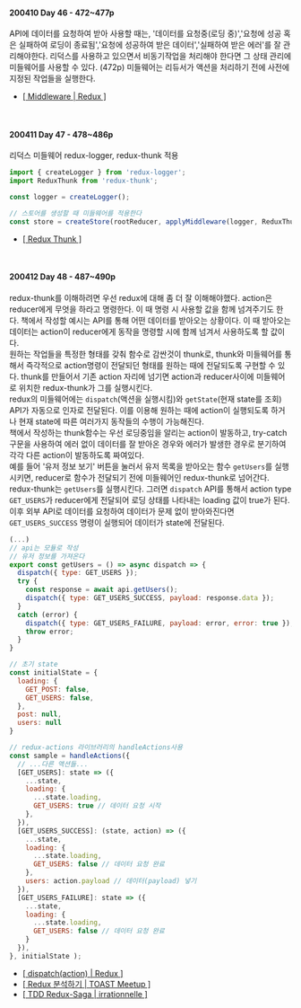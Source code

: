 #### 200410 Day 46 - 472~477p
API에 데이터를 요청하여 받아 사용할 때는, '데이터를 요청중(로딩 중)','요청에 성공 혹은 실패하여 로딩이 종료됨','요청에 성공하여 받은 데이터','실패하여 받은 에러'를 잘 관리해야한다. 리덕스를 사용하고 있으면서 비동기작업을 처리해야 한다면 그 상태 관리에 미들웨어를 사용할 수 있다. (472p)
미들웨어는 리듀서가 액션을 처리하기 전에 사전에 지정된 작업들을 실행한다.
- [[ Middleware | Redux ]](https://redux.js.org/advanced/middleware#seven-examples)

<br>

#### 200411 Day 47 - 478~486p
리덕스 미들웨어 redux-logger, redux-thunk 적용
```js
import { createLogger } from 'redux-logger';
import ReduxThunk from 'redux-thunk';

const logger = createLogger();

// 스토어를 생성할 때 미들웨어를 적용한다
const store = createStore(rootReducer, applyMiddleware(logger, ReduxThunk));
```
- [[ Redux Thunk ]](https://github.com/reduxjs/redux-thunk)

<br>

#### 200412 Day 48 - 487~490p
redux-thunk를 이해하려면 우선 redux에 대해 좀 더 잘 이해해야했다. action은 reducer에게 무엇을 하라고 명령한다. 이 때 명령 시 사용할 값을 함께 넘겨주기도 한다. 책에서 작성할 예시는 API를 통해 어떤 데이터를 받아오는 상황이다. 이 때 받아오는 데이터는 action이 reducer에게 동작을 명령할 시에 함께 넘겨서 사용하도록 할 값이다. <br>
원하는 작업들을 특정한 형태를 갖춰 함수로 감싼것이 thunk로, thunk와 미들웨어를 통해서 즉각적으로 action명령이 전달되던 형태를 원하는 때에 전달되도록 구현할 수 있다. thunk를 만들어서 기존 action 자리에 넘기면 action과 reducer사이에 미들웨어로 위치한 redux-thunk가 그를 실행시킨다. <br> 
redux의 미들웨어에는 `dispatch`(액션을 실행시킴)와 `getState`(현재 state를 조회) API가 자동으로 인자로 전달된다. 이를 이용해 원하는 때에 action이 실행되도록 하거나 현재 state에 따른 여러가지 동작들의 수행이 가능해진다. <br>
책에서 작성하는 thunk함수는 우선 로딩중임을 알리는 action이 발동하고, try-catch 구문을 사용하여 에러 없이 데이터를 잘 받아온 경우와 에러가 발생한 경우로 분기하여 각각 다른 action이 발동하도록 짜여있다.<br>
예를 들어 '유저 정보 보기' 버튼을 눌러서 유저 목록을 받아오는 함수 `getUsers`를 실행시키면, reducer로 함수가 전달되기 전에 미들웨어인 redux-thunk로 넘어간다. redux-thunk는 `getUsers`를 실행시킨다. 그러면 `dispatch` API를 통해서 action type `GET_USERS`가 reducer에게 전달되어 로딩 상태를 나타내는 loading 값이 true가 된다. 이후 외부 API로 데이터를 요청하여 데이터가 문제 없이 받아와진다면 `GET_USERS_SUCCESS` 명령이 실행되어 데이터가 state에 전달된다. <br>
```jsx
(...)
// api는 모듈로 작성
// 유저 정보를 가져온다
export const getUsers = () => async dispatch => {
  dispatch({ type: GET_USERS });
  try {
    const response = await api.getUsers();
    dispatch({ type: GET_USERS_SUCCESS, payload: response.data });
  }
  catch (error) {
    dispatch({ type: GET_USERS_FAILURE, payload: error, error: true });
    throw error;
  }
}

// 초기 state
const initialState = {
  loading: {
    GET_POST: false,
    GET_USERS: false,
  },
  post: null,
  users: null
}

// redux-actions 라이브러리의 handleActions사용
const sample = handleActions({
  // ...다른 액션들...
  [GET_USERS]: state => ({
    ...state,
    loading: {
      ...state.loading,
      GET_USERS: true // 데이터 요청 시작
    },
  }),
  [GET_USERS_SUCCESS]: (state, action) => ({
    ...state,
    loading: {
      ...state.loading,
      GET_USERS: false // 데이터 요청 완료
    },
    users: action.payload // 데이터(payload) 넣기
  }),
  [GET_USERS_FAILURE]: state => ({
    ...state,
    loading: {
      ...state.loading,
      GET_USERS: false // 데이터 요청 완료
    }
  }),
}, initialState );
```
- [[ dispatch(action) | Redux ]](https://redux.js.org/api/store#dispatchaction)
- [[ Redux 분석하기 | TOAST Meetup ]](https://meetup.toast.com/posts/111)
- [[ TDD Redux-Saga | irrationnelle ]](https://www.vobour.com/00-redux-saga-)